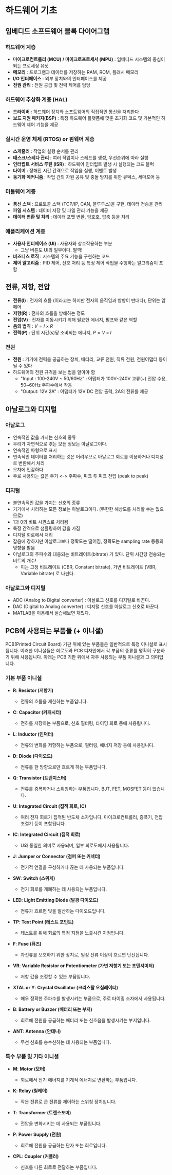 # 하드웨어 기초

## 임베디드 소프트웨어 블록 다이어그램

### 하드웨어 계층

- **마이크로컨트롤러 (MCU) / 마이크로프로세서 (MPU)** : 임베디드 시스템의 중심이 되는 프로세싱 유닛
- **메모리** : 프로그램과 데이터를 저장하는 RAM, ROM, 플래시 메모리
- **I/O 인터페이스** : 외부 장치와의 인터페이스를 제공
- **전원 관리** : 전원 공급 및 전력 제어를 담당

### 하드웨어 추상화 계층 (HAL)

- **드라이버** : 하드웨어 장치와 소프트웨어의 직접적인 통신을 처리한다
- **보드 지원 패키지(BSP)** : 특정 하드웨어 플랫폼에 맞춘 초기화 코드 및 기본적인 하드웨어 제어 기능을 제공

### 실시간 운영 체제 (RTOS) or 펌웨어 계층

- **스케줄러** : 작업의 실행 순서를 관리
- **태스크/스레다 관리** : 여러 작업이나 스레드를 생성, 우선순위에 따라 실행
- **인터럽트 서비스 루틴 (ISR)** : 하드웨어 인터럽트 발생 시 실행되는 코드 블럭
- **타이머** : 정해진 시간 간격으로 작업을 실행, 이벤트 발생
- **동기화 메커니즘** : 작업 간의 자원 공유 및 충돌 방지를 위한 뮤텍스, 세마포어 등

### 미들웨어 계층

- **통신 스택** : 프로토콜 스택 (TCP/IP, CAN, 블루투스)을 구현, 데이터 전송을 관리
- **파일 시스템** : 데이터 저장 및 파일 관리 기능을 제공
- **데이터 변환 및 처리** : 데이터 포맷 변환, 암호호, 압축 등을 처리

### 애플리케이션 계층

- **사용자 인터페이스 (UI)** : 사용자와 상호작용하는 부분
  - 그냥 버튼도 UI의 일부이다. 딸깍!
- **비즈니스 로직** : 시스템의 주요 기능을 구현하는 코드
- **제어 알고리즘** : PID 제어, 신호 처리 등 특정 제어 작업을 수행하는 알고리즘이 포함

## 전류, 저항, 전압

- **전류(I)** : 전자의 흐름 (이라고는 하지만 전자의 움직임과 방향이 반대다), 단위는 암페어
- **저항(R)** : 전자의 흐름을 방해하는 정도
- **전압(V)** : 전자를 이동시키기 위해 필요한 에너지, 펌프와 같은 역할
- **옴의 법칙** : $V = I \times R$
- **전력(P)** : 단위 시간(s)당 소비되는 에너지, $P = V\times I$

### 전원

- **전원** : 기기에 전력을 공급하는 장치, 배터리, 교류 전원, 직류 전원, 전원어댑터 등이 될 수 있다
- 하드웨어의 전원 규격을 보는 법을 알아야 함
  - "Input : 100-240V ~ 50/60Hz" : 어댑터가 100V~240V 교류(~) 전압 수용, 50~60Hz 주파수에서 작동
  - "Output: 12V 2A" : 어댑터가 12V DC 전압 출력, 2A의 전류를 제공 

## 아날로그와 디지털

### 아날로그 

- 연속적인 값을 가지는 신호의 종류
- 우리가 자연적으로 겪는 모든 정보는 아날로그이다.
- 연속적인 파형으로 표시
- 연속적인 데이터를 처리하는 것은 어려우므로 아날로그 회로를 이용하거나 디지털로 변환해서 처리 
- 오차에 민감하다
- 주로 사용되는 값은 주기 <-> 주파수, 피크 투 피크 전압 (peak to peak)

### 디지털

- 불연속적인 값을 가지는 신호의 종류
- 기기에서 처리하는 모든 정보는 아날로그이다. (무한한 해상도를 처리할 수는 없으므로)
- 1과 0의 비트 시퀀스로 처리됨
- 특정 간격으로 샘플링하여 값을 가짐
- 디지털 회로에서 처리
- 잡음에 강하지만 아날로그보다 정확도는 떨어짐, 정확도는 sampling rate 등등의 영향을 받음
- 아날로그의 주파수와 대응되는 비트레이트(bitrate) 가 있다. 단위 시간당 전송되는 비트의 개수!
  -  이는 고정 비트레이트 (CBR, Constant bitrate), 가변 비트레이트 (VBR, Variable bitrate) 로 나뉜다.

### 아날로그와 디지털

- ADC (Analog to Digital converter) : 아날로그 신호를 디지털로 바꾼다.
- DAC (Digital to Analog converter) : 디지털 신호를 아날로그 신호로 바꾼다.
- MATLAB을 이용해서 실습해보면 재밌다.

## PCB에 사용되는 부품들 (+ 이니셜)

PCB(Printed Circuit Board) 기판 위에 있는 부품들은 일반적으로 특정 이니셜로 표시됩니다. 이러한 이니셜들은 회로도와 PCB 디자인에서 각 부품의 종류를 명확히 구분하기 위해 사용됩니다. 아래는 PCB 기판 위에서 자주 사용되는 부품 이니셜과 그 의미입니다.

### **기본 부품 이니셜**

- **R**: **Resistor (저항기)**
  - 전류의 흐름을 제한하는 부품입니다.

- **C**: **Capacitor (커패시터)**
  - 전하를 저장하는 부품으로, 신호 필터링, 타이밍 회로 등에 사용됩니다.

- **L**: **Inductor (인덕터)**
  - 전류의 변화를 저항하는 부품으로, 필터링, 에너지 저장 등에 사용됩니다.

- **D**: **Diode (다이오드)**
  - 전류를 한 방향으로만 흐르게 하는 부품입니다.

- **Q**: **Transistor (트랜지스터)**
  - 전류를 증폭하거나 스위칭하는 부품입니다. BJT, FET, MOSFET 등이 있습니다.

- **U**: **Integrated Circuit (집적 회로, IC)**
  - 여러 전자 회로가 집적된 반도체 소자입니다. 마이크로컨트롤러, 증폭기, 전압 조절기 등이 포함됩니다.

- **IC**: **Integrated Circuit (집적 회로)**
  - U와 동일한 의미로 사용되며, 일부 회로도에서 사용됩니다.

- **J**: **Jumper or Connector (점퍼 또는 커넥터)**
  - 전기적 연결을 구성하거나 끊는 데 사용되는 부품입니다.

- **SW**: **Switch (스위치)**
  - 전기 회로를 개폐하는 데 사용되는 부품입니다.

- **LED**: **Light Emitting Diode (발광 다이오드)**
  - 전류가 흐르면 빛을 발산하는 다이오드입니다.

- **TP**: **Test Point (테스트 포인트)**
  - 테스트를 위해 회로의 특정 지점을 노출시킨 지점입니다.

- **F**: **Fuse (퓨즈)**
  - 과전류를 보호하기 위한 장치로, 일정 전류 이상이 흐르면 단선됩니다.

- **VR**: **Variable Resistor or Potentiometer (가변 저항기 또는 포텐셔미터)**
  - 저항 값을 조정할 수 있는 부품입니다.

- **XTAL or Y**: **Crystal Oscillator (크리스탈 오실레이터)**
  - 매우 정확한 주파수를 발생시키는 부품으로, 주로 타이밍 소자에서 사용됩니다.

- **B**: **Battery or Buzzer (배터리 또는 부저)**
  - 회로에 전원을 공급하는 배터리 또는 신호음을 발생시키는 부저입니다.

- **ANT**: **Antenna (안테나)**
  - 무선 신호를 송수신하는 데 사용되는 부품입니다.

### **특수 부품 및 기타 이니셜**

- **M**: **Motor (모터)**
  - 회로에서 전기 에너지를 기계적 에너지로 변환하는 부품입니다.

- **K**: **Relay (릴레이)**
  - 작은 전류로 큰 전류를 제어하는 스위칭 장치입니다.

- **T**: **Transformer (트랜스포머)**
  - 전압을 변화시키는 데 사용되는 부품입니다.

- **P**: **Power Supply (전원)**
  - 회로에 전원을 공급하는 단자 또는 회로입니다.

- **CPL**: **Coupler (커플러)**
  - 신호를 다른 회로로 전달하는 부품입니다.


